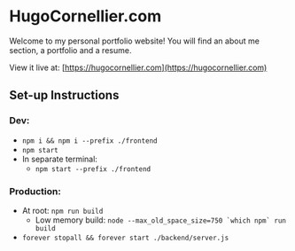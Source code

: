 # HugoCornellier.com

Welcome to my personal portfolio website! You will find an about me section, a portfolio and a resume.

View it live at: [https://hugocornellier.com](https://hugocornellier.com)

## Set-up Instructions
### Dev:
- ```npm i && npm i --prefix ./frontend```
- ```npm start```
- In separate terminal:
  - ```npm start --prefix ./frontend```

### Production:
- At root: ```npm run build```
  - Low memory build: ```node --max_old_space_size=750 `which npm` run build```
- ```forever stopall && forever start ./backend/server.js```